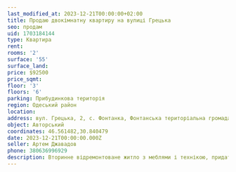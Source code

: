 ```yaml
---
last_modified_at: 2023-12-21T00:00:00+02:00
title: Продаю двокімнатну квартиру на вулиці Грецька
seo: продам
uid: 1703184144
type: Квартира
rent:
rooms: '2'
surface: '55'
surface_land:
price: $92500
price_sqmt:
floor: '3'
floors: '6'
parking: Прибудинкова територія
region: Одеський район
location:
address: вул. Грецька, 2, с. Фонтанка, Фонтанська територіальна громада
object: Авторський
coordinates: 46.561482,30.840479
date: 2023-12-21T00:00:00.000Z
seller: Артем Джавадов
phone: 380636996929
description: Вторинне відремонтоване житло з меблями і технікою, придатне для проживання
---
```

